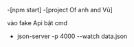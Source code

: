 -[npm start]
-[project  Of anh and  Vũ]


vào fake Api 
bật cmd 
- json-server -p 4000 --watch data.json

